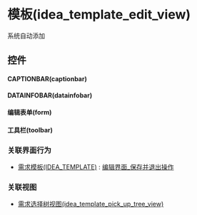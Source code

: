 # 模板(idea_template_edit_view)  <!-- {docsify-ignore-all} -->


系统自动添加



## 控件
#### CAPTIONBAR(captionbar)
#### DATAINFOBAR(datainfobar)
#### 编辑表单(form)
#### 工具栏(toolbar)


### 关联界面行为
  * [需求模板(IDEA_TEMPLATE)](module/ProdMgmt/idea_template) : [编辑界面_保存并退出操作](module/ProdMgmt/idea_template#界面行为)

### 关联视图
  * [需求选择树视图(idea_template_pick_up_tree_view)](app/view/idea_template_pick_up_tree_view)

<script>
 const { createApp } = Vue
  createApp({
    data() {
      return {

      }
    }
  }).use(ElementPlus).mount('#app')
</script>